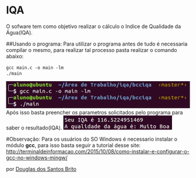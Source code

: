 # IQA
O sofware tem como objetivo realizar o cálculo o Indice de Qualidade da Água(IQA).

##Usando o programa:
Para utilizar o programa antes de tudo é necessaria compilar o mesmo, para realizar tal processo pasta realizar o comando abaixo:
```
gcc main.c -o main -lm
./main
```
![Comando](./comando.png "Comando")
Após isso basta preencher os parametros solicitados pelo programa para saber o resultado(IQA).
![resultado](./resultado.png "resultado")

#Observação:
Para os usuários do SO Windows é necessario instalar o módulo **gcc**, para isso basta seguir a tutorial desse site: http://terminaldeinformacao.com/2015/10/08/como-instalar-e-configurar-o-gcc-no-windows-mingw/

por [Douglas dos Santos Brito](https://github.com/dbrito)
